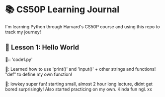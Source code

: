 # 📚 CS50P Learning Journal
I'm learning Python through Harvard's CS50P course and using this repo to track my journey!

## 🧪 Lesson 1: Hello World
💌:: 'code1.py'

🧠: Learned how to use 'print()' and 'input()' + other strings and functions! "def" to define my own function!

💬: lowkey super fun! starting small, almost 2 hour long lecture, didnt get bored surprisingly! Also started practicing on my own. Kinda fun ngl. xx
